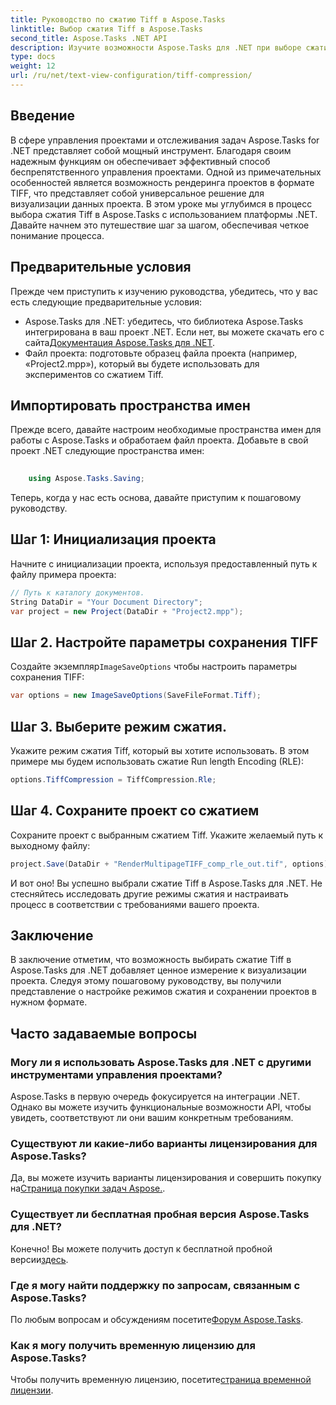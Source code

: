 ```yaml
---
title: Руководство по сжатию Tiff в Aspose.Tasks
linktitle: Выбор сжатия Tiff в Aspose.Tasks
second_title: Aspose.Tasks .NET API
description: Изучите возможности Aspose.Tasks для .NET при выборе сжатия Tiff. Следуйте нашему пошаговому руководству для эффективной визуализации проекта.
type: docs
weight: 12
url: /ru/net/text-view-configuration/tiff-compression/
---
```

## Введение
В сфере управления проектами и отслеживания задач Aspose.Tasks for .NET представляет собой мощный инструмент. Благодаря своим надежным функциям он обеспечивает эффективный способ беспрепятственного управления проектами. Одной из примечательных особенностей является возможность рендеринга проектов в формате TIFF, что представляет собой универсальное решение для визуализации данных проекта. В этом уроке мы углубимся в процесс выбора сжатия Tiff в Aspose.Tasks с использованием платформы .NET. Давайте начнем это путешествие шаг за шагом, обеспечивая четкое понимание процесса.
## Предварительные условия
Прежде чем приступить к изучению руководства, убедитесь, что у вас есть следующие предварительные условия:
-  Aspose.Tasks для .NET: убедитесь, что библиотека Aspose.Tasks интегрирована в ваш проект .NET. Если нет, вы можете скачать его с сайта[Документация Aspose.Tasks для .NET](https://reference.aspose.com/tasks/net/).
- Файл проекта: подготовьте образец файла проекта (например, «Project2.mpp»), который вы будете использовать для экспериментов со сжатием Tiff.
## Импортировать пространства имен
Прежде всего, давайте настроим необходимые пространства имен для работы с Aspose.Tasks и обработаем файл проекта. Добавьте в свой проект .NET следующие пространства имен:
```csharp
    
    using Aspose.Tasks.Saving;
```
Теперь, когда у нас есть основа, давайте приступим к пошаговому руководству.
## Шаг 1: Инициализация проекта
Начните с инициализации проекта, используя предоставленный путь к файлу примера проекта:
```csharp
// Путь к каталогу документов.
String DataDir = "Your Document Directory";
var project = new Project(DataDir + "Project2.mpp");
```
## Шаг 2. Настройте параметры сохранения TIFF
 Создайте экземпляр`ImageSaveOptions` чтобы настроить параметры сохранения TIFF:
```csharp
var options = new ImageSaveOptions(SaveFileFormat.Tiff);
```
## Шаг 3. Выберите режим сжатия.
Укажите режим сжатия Tiff, который вы хотите использовать. В этом примере мы будем использовать сжатие Run length Encoding (RLE):
```csharp
options.TiffCompression = TiffCompression.Rle;
```
## Шаг 4. Сохраните проект со сжатием
Сохраните проект с выбранным сжатием Tiff. Укажите желаемый путь к выходному файлу:
```csharp
project.Save(DataDir + "RenderMultipageTIFF_comp_rle_out.tif", options);
```
И вот оно! Вы успешно выбрали сжатие Tiff в Aspose.Tasks для .NET. Не стесняйтесь исследовать другие режимы сжатия и настраивать процесс в соответствии с требованиями вашего проекта.
## Заключение
В заключение отметим, что возможность выбирать сжатие Tiff в Aspose.Tasks для .NET добавляет ценное измерение к визуализации проекта. Следуя этому пошаговому руководству, вы получили представление о настройке режимов сжатия и сохранении проектов в нужном формате.
## Часто задаваемые вопросы
### Могу ли я использовать Aspose.Tasks для .NET с другими инструментами управления проектами?
Aspose.Tasks в первую очередь фокусируется на интеграции .NET. Однако вы можете изучить функциональные возможности API, чтобы увидеть, соответствуют ли они вашим конкретным требованиям.
### Существуют ли какие-либо варианты лицензирования для Aspose.Tasks?
 Да, вы можете изучить варианты лицензирования и совершить покупку на[Страница покупки задач Aspose.](https://purchase.aspose.com/buy).
### Существует ли бесплатная пробная версия Aspose.Tasks для .NET?
 Конечно! Вы можете получить доступ к бесплатной пробной версии[здесь](https://releases.aspose.com/).
### Где я могу найти поддержку по запросам, связанным с Aspose.Tasks?
 По любым вопросам и обсуждениям посетите[Форум Aspose.Tasks](https://forum.aspose.com/c/tasks/15).
### Как я могу получить временную лицензию для Aspose.Tasks?
 Чтобы получить временную лицензию, посетите[страница временной лицензии](https://purchase.aspose.com/temporary-license/).